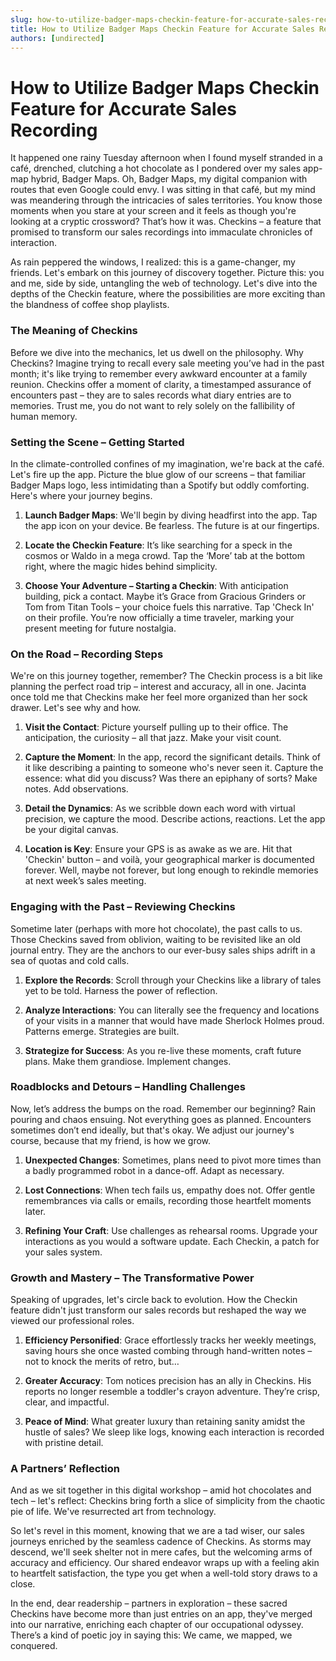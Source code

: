 ```yaml
---
slug: how-to-utilize-badger-maps-checkin-feature-for-accurate-sales-recording
title: How to Utilize Badger Maps Checkin Feature for Accurate Sales Recording
authors: [undirected]
---
```



# How to Utilize Badger Maps Checkin Feature for Accurate Sales Recording

It happened one rainy Tuesday afternoon when I found myself stranded in a café, drenched, clutching a hot chocolate as I pondered over my sales app-map hybrid, Badger Maps. Oh, Badger Maps, my digital companion with routes that even Google could envy. I was sitting in that café, but my mind was meandering through the intricacies of sales territories. You know those moments when you stare at your screen and it feels as though you're looking at a cryptic crossword? That’s how it was. Checkins – a feature that promised to transform our sales recordings into immaculate chronicles of interaction. 

As rain peppered the windows, I realized: this is a game-changer, my friends. Let's embark on this journey of discovery together. Picture this: you and me, side by side, untangling the web of technology. Let's dive into the depths of the Checkin feature, where the possibilities are more exciting than the blandness of coffee shop playlists. 

### The Meaning of Checkins

Before we dive into the mechanics, let us dwell on the philosophy. Why Checkins? Imagine trying to recall every sale meeting you’ve had in the past month; it's like trying to remember every awkward encounter at a family reunion. Checkins offer a moment of clarity, a timestamped assurance of encounters past – they are to sales records what diary entries are to memories. Trust me, you do not want to rely solely on the fallibility of human memory.

### Setting the Scene – Getting Started

In the climate-controlled confines of my imagination, we're back at the café. Let's fire up the app. Picture the blue glow of our screens – that familiar Badger Maps logo, less intimidating than a Spotify but oddly comforting. Here's where your journey begins. 

1. **Launch Badger Maps**: We'll begin by diving headfirst into the app. Tap the app icon on your device. Be fearless. The future is at our fingertips.

2. **Locate the Checkin Feature**: It’s like searching for a speck in the cosmos or Waldo in a mega crowd. Tap the ‘More’ tab at the bottom right, where the magic hides behind simplicity.

3. **Choose Your Adventure – Starting a Checkin**: With anticipation building, pick a contact. Maybe it’s Grace from Gracious Grinders or Tom from Titan Tools – your choice fuels this narrative. Tap 'Check In' on their profile. You’re now officially a time traveler, marking your present meeting for future nostalgia.

### On the Road – Recording Steps

We're on this journey together, remember? The Checkin process is a bit like planning the perfect road trip – interest and accuracy, all in one. Jacinta once told me that Checkins make her feel more organized than her sock drawer. Let's see why and how.

1. **Visit the Contact**: Picture yourself pulling up to their office. The anticipation, the curiosity – all that jazz. Make your visit count.

2. **Capture the Moment**: In the app, record the significant details. Think of it like describing a painting to someone who's never seen it. Capture the essence: what did you discuss? Was there an epiphany of sorts? Make notes. Add observations. 

3. **Detail the Dynamics**: As we scribble down each word with virtual precision, we capture the mood. Describe actions, reactions. Let the app be your digital canvas. 

4. **Location is Key**: Ensure your GPS is as awake as we are. Hit that 'Checkin' button – and voilà, your geographical marker is documented forever. Well, maybe not forever, but long enough to rekindle memories at next week’s sales meeting.

### Engaging with the Past – Reviewing Checkins

Sometime later (perhaps with more hot chocolate), the past calls to us. Those Checkins saved from oblivion, waiting to be revisited like an old journal entry. They are the anchors to our ever-busy sales ships adrift in a sea of quotas and cold calls.

1. **Explore the Records**: Scroll through your Checkins like a library of tales yet to be told. Harness the power of reflection. 

2. **Analyze Interactions**: You can literally see the frequency and locations of your visits in a manner that would have made Sherlock Holmes proud. Patterns emerge. Strategies are built.

3. **Strategize for Success**: As you re-live these moments, craft future plans. Make them grandiose. Implement changes.

### Roadblocks and Detours – Handling Challenges

Now, let’s address the bumps on the road. Remember our beginning? Rain pouring and chaos ensuing. Not everything goes as planned. Encounters sometimes don’t end ideally, but that's okay. We adjust our journey's course, because that my friend, is how we grow.

1. **Unexpected Changes**: Sometimes, plans need to pivot more times than a badly programmed robot in a dance-off. Adapt as necessary.

2. **Lost Connections**: When tech fails us, empathy does not. Offer gentle remembrances via calls or emails, recording those heartfelt moments later.

3. **Refining Your Craft**: Use challenges as rehearsal rooms. Upgrade your interactions as you would a software update. Each Checkin, a patch for your sales system.

### Growth and Mastery – The Transformative Power

Speaking of upgrades, let's circle back to evolution. How the Checkin feature didn't just transform our sales records but reshaped the way we viewed our professional roles.

1. **Efficiency Personified**: Grace effortlessly tracks her weekly meetings, saving hours she once wasted combing through hand-written notes – not to knock the merits of retro, but…

2. **Greater Accuracy**: Tom notices precision has an ally in Checkins. His reports no longer resemble a toddler's crayon adventure. They’re crisp, clear, and impactful.

3. **Peace of Mind**: What greater luxury than retaining sanity amidst the hustle of sales? We sleep like logs, knowing each interaction is recorded with pristine detail.

### A Partners’ Reflection

And as we sit together in this digital workshop – amid hot chocolates and tech – let's reflect: Checkins bring forth a slice of simplicity from the chaotic pie of life. We've resurrected art from technology. 

So let's revel in this moment, knowing that we are a tad wiser, our sales journeys enriched by the seamless cadence of Checkins. As storms may descend, we'll seek shelter not in mere cafes, but the welcoming arms of accuracy and efficiency. Our shared endeavor wraps up with a feeling akin to heartfelt satisfaction, the type you get when a well-told story draws to a close.

In the end, dear readership – partners in exploration – these sacred Checkins have become more than just entries on an app, they've merged into our narrative, enriching each chapter of our occupational odyssey. There’s a kind of poetic joy in saying this: We came, we mapped, we conquered.